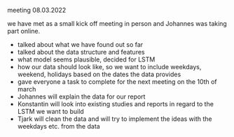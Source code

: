 meeting 08.03.2022

we have met as a small kick off meeting in person and Johannes was taking part online. 

- talked about what we have found out so far
- talked about the data structure and features
- what model seems plausible, decided for LSTM
- how our data should look like, so we want to include weekdays, weekend, holidays based on the dates the data provides
- gave everyone a task to complete for the next meeting on the 10th of march
- Johannes will explain the data for our report
- Konstantin will look into existing studies and reports in regard to the LSTM we want to build
- Tjark will clean the data and will try to implement the ideas with the weekdays etc. from the data